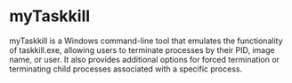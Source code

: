 # myTaskkill
myTaskkill is a Windows command-line tool that emulates the functionality of taskkill.exe, allowing users to terminate processes by their PID, image name, or user. It also provides additional options for forced termination or terminating child processes associated with a specific process.
